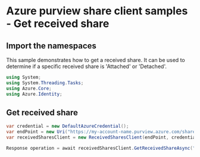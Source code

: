 # Azure purview share client samples - Get received share

## Import the namespaces

This sample demonstrates how to get a received share. It can be used to determine if a specific received share is 'Attached' or 'Detached'.

```C# Snippet:ReceivedSharesClientSample_ImportNamespaces
using System;
using System.Threading.Tasks;
using Azure.Core;
using Azure.Identity;
```

## Get received share

```C# Snippet:ReceivedSharesClientSample_GetReceivedShare
var credential = new DefaultAzureCredential();
var endPoint = new Uri("https://my-account-name.purview.azure.com/share");
var receivedSharesClient = new ReceivedSharesClient(endPoint, credential);

Response operation = await receivedSharesClient.GetReceivedShareAsync("receivedShareId", new());
```
